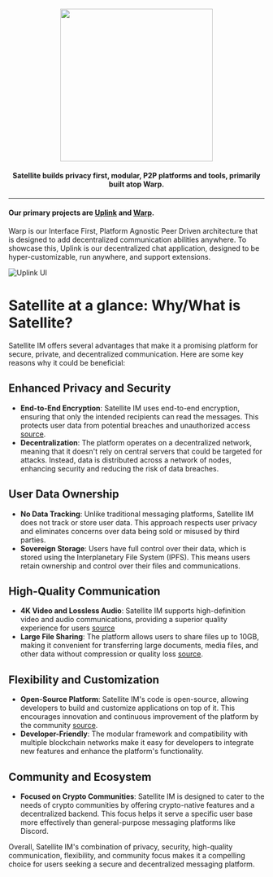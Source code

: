 <h4 align="center"><img src="https://satellite.im/images/logo.webp" width=300 /></h4>
 <h4 align="center">Satellite builds privacy first, modular, P2P platforms and tools, primarily built atop Warp.</h4>


---

<h4>Our primary projects are <a href="https://github.com/Satellite-im/Uplink">Uplink</a> and <a href="https://github.com/Satellite-im/Warp">Warp</a>.</h4>

Warp is our Interface First, Platform Agnostic Peer Driven architecture that is designed to add decentralized communication abilities anywhere. To showcase this, Uplink is our decentralized chat application, designed to be hyper-customizable, run anywhere, and support extensions.

![Uplink UI](https://i.imgur.com/X4AGeLz.png)


# Satellite at a glance: Why/What is Satellite?

Satellite IM offers several advantages that make it a promising platform for secure, private, and decentralized communication. Here are some key reasons why it could be beneficial:

## Enhanced Privacy and Security

- **End-to-End Encryption**: Satellite IM uses end-to-end encryption, ensuring that only the intended recipients can read the messages. This protects user data from potential breaches and unauthorized access [source](https://www.businesswire.com/news/home/20220811005068/en/Decentralized-Communication-Platform-Satellite-IM-Completes-10.5-Million-Seed-Funding-Led-By-Multicoin-Venture-Fund-Framework-Ventures).
- **Decentralization**: The platform operates on a decentralized network, meaning that it doesn't rely on central servers that could be targeted for attacks. Instead, data is distributed across a network of nodes, enhancing security and reducing the risk of data breaches.

## User Data Ownership

- **No Data Tracking**: Unlike traditional messaging platforms, Satellite IM does not track or store user data. This approach respects user privacy and eliminates concerns over data being sold or misused by third parties.
- **Sovereign Storage**: Users have full control over their data, which is stored using the Interplanetary File System (IPFS). This means users retain ownership and control over their files and communications.

## High-Quality Communication

- **4K Video and Lossless Audio**: Satellite IM supports high-definition video and audio communications, providing a superior quality experience for users [source](https://www.businesswire.com/news/home/20220811005068/en/Decentralized-Communication-Platform-Satellite-IM-Completes-10.5-Million-Seed-Funding-Led-By-Multicoin-Venture-Fund-Framework-Ventures)
- **Large File Sharing**: The platform allows users to share files up to 10GB, making it convenient for transferring large documents, media files, and other data without compression or quality loss [source](https://www.businesswire.com/news/home/20220811005068/en/Decentralized-Communication-Platform-Satellite-IM-Completes-10.5-Million-Seed-Funding-Led-By-Multicoin-Venture-Fund-Framework-Ventures).

## Flexibility and Customization

- **Open-Source Platform**: Satellite IM's code is open-source, allowing developers to build and customize applications on top of it. This encourages innovation and continuous improvement of the platform by the community [source](https://www.businesswire.com/news/home/20220811005068/en/Decentralized-Communication-Platform-Satellite-IM-Completes-10.5-Million-Seed-Funding-Led-By-Multicoin-Venture-Fund-Framework-Ventures).
- **Developer-Friendly**: The modular framework and compatibility with multiple blockchain networks make it easy for developers to integrate new features and enhance the platform's functionality.

## Community and Ecosystem

- **Focused on Crypto Communities**: Satellite IM is designed to cater to the needs of crypto communities by offering crypto-native features and a decentralized backend. This focus helps it serve a specific user base more effectively than general-purpose messaging platforms like Discord.

Overall, Satellite IM's combination of privacy, security, high-quality communication, flexibility, and community focus makes it a compelling choice for users seeking a secure and decentralized messaging platform.
